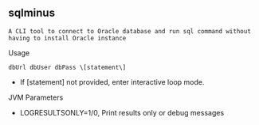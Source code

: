 sqlminus
--------
    A CLI tool to connect to Oracle database and run sql command without having to install Oracle instance

Usage

    dbUrl dbUser dbPass \[statement\]
  * If [statement] not provided, enter interactive loop mode.

JVM Parameters
- LOGRESULTSONLY=1/0, Print results only or debug messages
